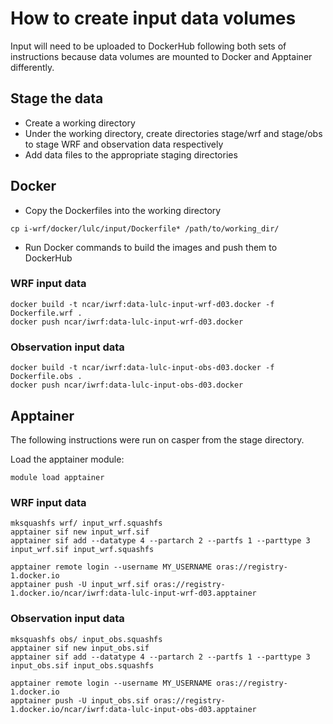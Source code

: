 # How to create input data volumes

Input will need to be uploaded to DockerHub following both sets of instructions because data volumes are mounted to Docker and Apptainer differently.

## Stage the data

* Create a working directory
* Under the working directory, create directories stage/wrf and stage/obs to stage WRF and observation data respectively
* Add data files to the appropriate staging directories

## Docker

* Copy the Dockerfiles into the working directory

```
cp i-wrf/docker/lulc/input/Dockerfile* /path/to/working_dir/
```

* Run Docker commands to build the images and push them to DockerHub

### WRF input data
```
docker build -t ncar/iwrf:data-lulc-input-wrf-d03.docker -f Dockerfile.wrf .
docker push ncar/iwrf:data-lulc-input-wrf-d03.docker
```

### Observation input data
```
docker build -t ncar/iwrf:data-lulc-input-obs-d03.docker -f Dockerfile.obs .
docker push ncar/iwrf:data-lulc-input-obs-d03.docker
```

## Apptainer

The following instructions were run on casper from the stage directory.

Load the apptainer module:
```
module load apptainer
```

### WRF input data
```
mksquashfs wrf/ input_wrf.squashfs
apptainer sif new input_wrf.sif
apptainer sif add --datatype 4 --partarch 2 --partfs 1 --parttype 3 input_wrf.sif input_wrf.squashfs

apptainer remote login --username MY_USERNAME oras://registry-1.docker.io
apptainer push -U input_wrf.sif oras://registry-1.docker.io/ncar/iwrf:data-lulc-input-wrf-d03.apptainer
```

### Observation input data
```
mksquashfs obs/ input_obs.squashfs
apptainer sif new input_obs.sif
apptainer sif add --datatype 4 --partarch 2 --partfs 1 --parttype 3 input_obs.sif input_obs.squashfs

apptainer remote login --username MY_USERNAME oras://registry-1.docker.io
apptainer push -U input_obs.sif oras://registry-1.docker.io/ncar/iwrf:data-lulc-input-obs-d03.apptainer
```

